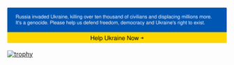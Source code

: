 [<img src="https://raw.githubusercontent.com/vshymanskyy/StandWithUkraine/main/banner2-direct.svg" alt="drawing" width="800px"/>](https://savelife.in.ua/en/)

<!-- [![Mykola Veremchuk GitHub Stats Card](https://github-readme-stats.vercel.app/api?username=mykola-vrmchk&show_icons=true&theme=monokai&hide_border=true&card_width=800px)](https://github.com/anuraghazra/github-readme-stats) -->

[![trophy](https://github-profile-trophy.vercel.app/?username=mykola-vrmchk&theme=onedark&column=7&margin-w=5&margin-h=10&no-frame=true)](https://github.com/ryo-ma/github-profile-trophy)

<!-- [![Top Langs](https://github-readme-stats.vercel.app/api/top-langs/?username=mykola-vrmchk&theme=monokai&hide_border=true&card_width=470px)](https://github.com/anuraghazra/github-readme-stats) -->
